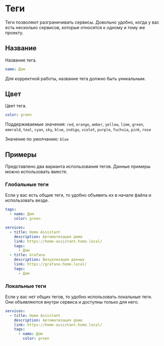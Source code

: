# Теги <in-version value="0.10.0" />

<preview-image name="reference/tags" />

Теги позволяют разграничивать сервисы. Довольно удобно, когда у вас есть несколько сервисов, которые относятся к одному и тому же проекту.

## Название

Название тега.

```yaml
name: Дом
```

Для корректной работы, название тега должно быть уникальным.

## Цвет

Цвет тега.

```yaml
color: green
```

Поддерживаемые значения: `red`, `orange`, `amber`, `yellow`, `lime`, `green`, `emerald`, `teal`, `cyan`, `sky`, `blue`, `indigo`, `violet`, `purple`, `fuchsia`, `pink`, `rose`

Значение по умолчанию: `blue`

## Примеры

Представлено два варианта использования тегов. Данные примеры можно использовать вместе.

### Глобальные теги

Если у вас есть общие теги, то удобно объявить их в начале файла и использовать везде.

```yaml
tags:
  - name: Дом
    color: green

services:
  - title: Home Assistant
    description: Автоматизация дома
    link: https://home-assistant.home.local/
    tags:
      - Дом
  - title: Grafana
    description: Визуализация данных
    link: https://grafana.home.local/
    tags:
      - Дом
```

### Локальные теги

Если у вас нет общих тегов, то удобно использовать локальные теги. Они объявляются внутри сервиса и доступны только для него.

```yaml
services:
  - title: Home Assistant
    description: Автоматизация дома
    link: https://home-assistant.home.local/
    tags:
      - name: Дом
        color: green
```
